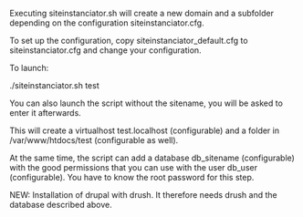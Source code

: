 Executing siteinstanciator.sh will create a new domain and a subfolder depending on the configuration siteinstanciator.cfg. 

To set up the configuration, copy siteinstanciator_default.cfg to siteinstanciator.cfg and change your configuration.

To launch:

./siteinstanciator.sh test

You can also launch the script without the sitename, you will be asked to enter it afterwards.

This will create a virtualhost test.localhost (configurable) and a folder in /var/www/htdocs/test (configurable as well).

At the same time, the script can add a database db_sitename (configurable) with the good permissions that you can use with the user db_user (configurable).
You have to know the root password for this step.

NEW: Installation of drupal with drush. It therefore needs drush and the database described above.

